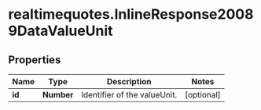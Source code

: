 # realtimequotes.InlineResponse20089DataValueUnit

## Properties

Name | Type | Description | Notes
------------ | ------------- | ------------- | -------------
**id** | **Number** | Identifier of the valueUnit. | [optional] 



